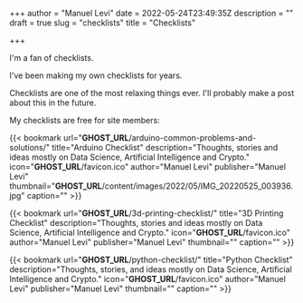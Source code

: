+++
author = "Manuel Levi"
date = 2022-05-24T23:49:35Z
description = ""
draft = true
slug = "checklists"
title = "Checklists"

+++


I'm a fan of checklists.

I've been making my own checklists for years.

Checklists are one of the most relaxing things ever. I'll probably make a post about this in the future.

My checklists are free for site members:

{{< bookmark url="__GHOST_URL__/arduino-common-problems-and-solutions/" title="Arduino Checklist" description="Thoughts, stories and ideas mostly on Data Science, Artificial Intelligence and Crypto." icon="__GHOST_URL__/favicon.ico" author="Manuel Levi" publisher="Manuel Levi" thumbnail="__GHOST_URL__/content/images/2022/05/IMG_20220525_003936.jpg" caption="" >}}

{{< bookmark url="__GHOST_URL__/3d-printing-checklist/" title="3D Printing Checklist" description="Thoughts, stories and ideas mostly on Data Science, Artificial Intelligence and Crypto." icon="__GHOST_URL__/favicon.ico" author="Manuel Levi" publisher="Manuel Levi" thumbnail="" caption="" >}}

{{< bookmark url="__GHOST_URL__/python-checklist/" title="Python Checklist" description="Thoughts, stories, and ideas mostly on Data Science, Artificial Intelligence and Crypto." icon="__GHOST_URL__/favicon.ico" author="Manuel Levi" publisher="Manuel Levi" thumbnail="" caption="" >}}



